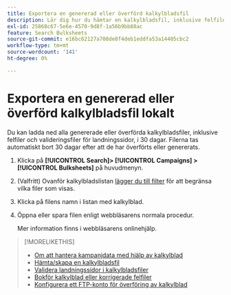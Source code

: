 ```yaml
---
title: Exportera en genererad eller överförd kalkylbladsfil
description: Lär dig hur du hämtar en kalkylbladsfil, inklusive felfiler och valideringsfiler för landningssidor.
exl-id: 25868c67-5e6e-4570-9d8f-1a56b9bb88ac
feature: Search Bulksheets
source-git-commit: e16bc62127a708de8f4deb1eddfa53a14405cbc2
workflow-type: tm+mt
source-wordcount: '141'
ht-degree: 0%

---
```


# Exportera en genererad eller överförd kalkylbladsfil lokalt

Du kan ladda ned alla genererade eller överförda kalkylbladsfiler, inklusive felfiler och valideringsfiler för landningssidor, i 30 dagar. Filerna tas automatiskt bort 30 dagar efter att de har överförts eller genererats.

1. Klicka på **[!UICONTROL Search]> [!UICONTROL Campaigns] >[!UICONTROL Bulksheets]** på huvudmenyn.

1. (Valfritt) Ovanför kalkylbladslistan [lägger du till filter](/help/search-social-commerce/common-tasks/data-views/ad-hoc-settings/column-filter-apply-from-column-heading.md) för att begränsa vilka filer som visas.

1. Klicka på filens namn i listan med kalkylblad.

1. Öppna eller spara filen enligt webbläsarens normala procedur.

   Mer information finns i webbläsarens onlinehjälp.

>[!MORELIKETHIS]
>
>* [Om att hantera kampanjdata med hjälp av kalkylblad](bulksheet-about.md)
>* [Hämta/skapa en kalkylbladsfil](/help/search-social-commerce/campaign-management/bulksheets/bulksheet-download.md)
>* [Validera landningssidor i kalkylbladsfiler](bulksheet-validate-landing-pages.md)
>* [Bokför kalkylblad eller korrigerade felfiler](bulksheet-post.md)
>* [Konfigurera ett FTP-konto för överföring av kalkylblad](/help/search-social-commerce/campaign-management/bulksheets/bulksheet-ftp-account.md)
